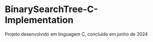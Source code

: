 # BinarySearchTree-C-Implementation
Projeto desenvolvido em linguagem C, concluído em junho de 2024

